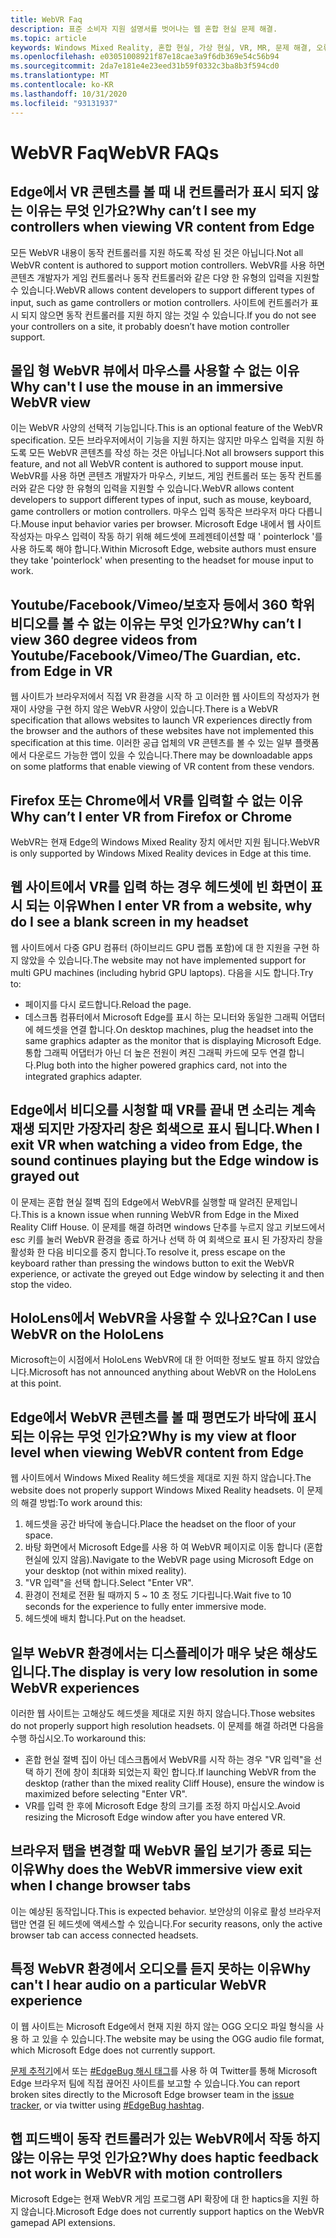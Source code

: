 ```yaml
---
title: WebVR Faq
description: 표준 소비자 지원 설명서를 벗어나는 웹 혼합 현실 문제 해결.
ms.topic: article
keywords: Windows Mixed Reality, 혼합 현실, 가상 현실, VR, MR, 문제 해결, 오류, 도움말, 지원, WebVR
ms.openlocfilehash: e03051008921f87e18cae3a9f6db369e54c56b94
ms.sourcegitcommit: 2da7e181e4e23eed31b59f0332c3ba8b3f594cd0
ms.translationtype: MT
ms.contentlocale: ko-KR
ms.lasthandoff: 10/31/2020
ms.locfileid: "93131937"
---
```

# <a name="webvr-faqs"></a><span data-ttu-id="8eda1-104">WebVR Faq</span><span class="sxs-lookup"><span data-stu-id="8eda1-104">WebVR FAQs</span></span>

## <a name="why-cant-i-see-my-controllers-when-viewing-vr-content-from-edge"></a><span data-ttu-id="8eda1-105">Edge에서 VR 콘텐츠를 볼 때 내 컨트롤러가 표시 되지 않는 이유는 무엇 인가요?</span><span class="sxs-lookup"><span data-stu-id="8eda1-105">Why can’t I see my controllers when viewing VR content from Edge</span></span>

<span data-ttu-id="8eda1-106">모든 WebVR 내용이 동작 컨트롤러를 지원 하도록 작성 된 것은 아닙니다.</span><span class="sxs-lookup"><span data-stu-id="8eda1-106">Not all WebVR content is authored to support motion controllers.</span></span> <span data-ttu-id="8eda1-107">WebVR를 사용 하면 콘텐츠 개발자가 게임 컨트롤러나 동작 컨트롤러와 같은 다양 한 유형의 입력을 지원할 수 있습니다.</span><span class="sxs-lookup"><span data-stu-id="8eda1-107">WebVR allows content developers to support different types of input, such as game controllers or motion controllers.</span></span> <span data-ttu-id="8eda1-108">사이트에 컨트롤러가 표시 되지 않으면 동작 컨트롤러를 지원 하지 않는 것일 수 있습니다.</span><span class="sxs-lookup"><span data-stu-id="8eda1-108">If you do not see your controllers on a site, it probably doesn’t have motion controller support.</span></span>

## <a name="why-cant-i-use-the-mouse-in-an-immersive-webvr-view"></a><span data-ttu-id="8eda1-109">몰입 형 WebVR 뷰에서 마우스를 사용할 수 없는 이유</span><span class="sxs-lookup"><span data-stu-id="8eda1-109">Why can't I use the mouse in an immersive WebVR view</span></span>

<span data-ttu-id="8eda1-110">이는 WebVR 사양의 선택적 기능입니다.</span><span class="sxs-lookup"><span data-stu-id="8eda1-110">This is an optional feature of the WebVR specification.</span></span> <span data-ttu-id="8eda1-111">모든 브라우저에서이 기능을 지원 하지는 않지만 마우스 입력을 지원 하도록 모든 WebVR 콘텐츠를 작성 하는 것은 아닙니다.</span><span class="sxs-lookup"><span data-stu-id="8eda1-111">Not all browsers support this feature, and not all WebVR content is authored to support mouse input.</span></span> <span data-ttu-id="8eda1-112">WebVR를 사용 하면 콘텐츠 개발자가 마우스, 키보드, 게임 컨트롤러 또는 동작 컨트롤러와 같은 다양 한 유형의 입력을 지원할 수 있습니다.</span><span class="sxs-lookup"><span data-stu-id="8eda1-112">WebVR allows content developers to support different types of input, such as mouse, keyboard, game controllers or motion controllers.</span></span> <span data-ttu-id="8eda1-113">마우스 입력 동작은 브라우저 마다 다릅니다.</span><span class="sxs-lookup"><span data-stu-id="8eda1-113">Mouse input behavior varies per browser.</span></span> <span data-ttu-id="8eda1-114">Microsoft Edge 내에서 웹 사이트 작성자는 마우스 입력이 작동 하기 위해 헤드셋에 프레젠테이션할 때 ' pointerlock '를 사용 하도록 해야 합니다.</span><span class="sxs-lookup"><span data-stu-id="8eda1-114">Within Microsoft Edge, website authors must ensure they take 'pointerlock' when presenting to the headset for mouse input to work.</span></span>

## <a name="why-cant-i-view-360-degree-videos-from-youtubefacebookvimeothe-guardian-etc-from-edge-in-vr"></a><span data-ttu-id="8eda1-115">Youtube/Facebook/Vimeo/보호자 등에서 360 학위 비디오를 볼 수 없는 이유는 무엇 인가요?</span><span class="sxs-lookup"><span data-stu-id="8eda1-115">Why can’t I view 360 degree videos from Youtube/Facebook/Vimeo/The Guardian, etc. from Edge in VR</span></span>

<span data-ttu-id="8eda1-116">웹 사이트가 브라우저에서 직접 VR 환경을 시작 하 고 이러한 웹 사이트의 작성자가 현재이 사양을 구현 하지 않은 WebVR 사양이 있습니다.</span><span class="sxs-lookup"><span data-stu-id="8eda1-116">There is a WebVR specification that allows websites to launch VR experiences directly from the browser and the authors of these websites have not implemented this specification at this time.</span></span> <span data-ttu-id="8eda1-117">이러한 공급 업체의 VR 콘텐츠를 볼 수 있는 일부 플랫폼에서 다운로드 가능한 앱이 있을 수 있습니다.</span><span class="sxs-lookup"><span data-stu-id="8eda1-117">There may be downloadable apps on some platforms that enable viewing of VR content from these vendors.</span></span>

## <a name="why-cant-i-enter-vr-from-firefox-or-chrome"></a><span data-ttu-id="8eda1-118">Firefox 또는 Chrome에서 VR를 입력할 수 없는 이유</span><span class="sxs-lookup"><span data-stu-id="8eda1-118">Why can’t I enter VR from Firefox or Chrome</span></span>

<span data-ttu-id="8eda1-119">WebVR는 현재 Edge의 Windows Mixed Reality 장치 에서만 지원 됩니다.</span><span class="sxs-lookup"><span data-stu-id="8eda1-119">WebVR is only supported by Windows Mixed Reality devices in Edge at this time.</span></span>

## <a name="when-i-enter-vr-from-a-website-why-do-i-see-a-blank-screen-in-my-headset"></a><span data-ttu-id="8eda1-120">웹 사이트에서 VR를 입력 하는 경우 헤드셋에 빈 화면이 표시 되는 이유</span><span class="sxs-lookup"><span data-stu-id="8eda1-120">When I enter VR from a website, why do I see a blank screen in my headset</span></span>

<span data-ttu-id="8eda1-121">웹 사이트에서 다중 GPU 컴퓨터 (하이브리드 GPU 랩톱 포함)에 대 한 지원을 구현 하지 않았을 수 있습니다.</span><span class="sxs-lookup"><span data-stu-id="8eda1-121">The website may not have implemented support for multi GPU machines (including hybrid GPU laptops).</span></span> <span data-ttu-id="8eda1-122">다음을 시도 합니다.</span><span class="sxs-lookup"><span data-stu-id="8eda1-122">Try to:</span></span>

* <span data-ttu-id="8eda1-123">페이지를 다시 로드합니다.</span><span class="sxs-lookup"><span data-stu-id="8eda1-123">Reload the page.</span></span>
* <span data-ttu-id="8eda1-124">데스크톱 컴퓨터에서 Microsoft Edge를 표시 하는 모니터와 동일한 그래픽 어댑터에 헤드셋을 연결 합니다.</span><span class="sxs-lookup"><span data-stu-id="8eda1-124">On desktop machines, plug the headset into the same graphics adapter as the monitor that is displaying Microsoft Edge.</span></span> <span data-ttu-id="8eda1-125">통합 그래픽 어댑터가 아닌 더 높은 전원이 켜진 그래픽 카드에 모두 연결 합니다.</span><span class="sxs-lookup"><span data-stu-id="8eda1-125">Plug both into the higher powered graphics card, not into the integrated graphics adapter.</span></span>

## <a name="when-i-exit-vr-when-watching-a-video-from-edge-the-sound-continues-playing-but-the-edge-window-is-grayed-out"></a><span data-ttu-id="8eda1-126">Edge에서 비디오를 시청할 때 VR를 끝내 면 소리는 계속 재생 되지만 가장자리 창은 회색으로 표시 됩니다.</span><span class="sxs-lookup"><span data-stu-id="8eda1-126">When I exit VR when watching a video from Edge, the sound continues playing but the Edge window is grayed out</span></span>

<span data-ttu-id="8eda1-127">이 문제는 혼합 현실 절벽 집의 Edge에서 WebVR를 실행할 때 알려진 문제입니다.</span><span class="sxs-lookup"><span data-stu-id="8eda1-127">This is a known issue when running WebVR from Edge in the Mixed Reality Cliff House.</span></span> <span data-ttu-id="8eda1-128">이 문제를 해결 하려면 windows 단추를 누르지 않고 키보드에서 esc 키를 눌러 WebVR 환경을 종료 하거나 선택 하 여 회색으로 표시 된 가장자리 창을 활성화 한 다음 비디오를 중지 합니다.</span><span class="sxs-lookup"><span data-stu-id="8eda1-128">To resolve it, press escape on the keyboard rather than pressing the windows button to exit the WebVR experience, or activate the greyed out Edge window by selecting it and then stop the video.</span></span>

## <a name="can-i-use-webvr-on-the-hololens"></a><span data-ttu-id="8eda1-129">HoloLens에서 WebVR을 사용할 수 있나요?</span><span class="sxs-lookup"><span data-stu-id="8eda1-129">Can I use WebVR on the HoloLens</span></span>

<span data-ttu-id="8eda1-130">Microsoft는이 시점에서 HoloLens WebVR에 대 한 어떠한 정보도 발표 하지 않았습니다.</span><span class="sxs-lookup"><span data-stu-id="8eda1-130">Microsoft has not announced anything about WebVR on the HoloLens at this point.</span></span>

## <a name="why-is-my-view-at-floor-level-when-viewing-webvr-content-from-edge"></a><span data-ttu-id="8eda1-131">Edge에서 WebVR 콘텐츠를 볼 때 평면도가 바닥에 표시 되는 이유는 무엇 인가요?</span><span class="sxs-lookup"><span data-stu-id="8eda1-131">Why is my view at floor level when viewing WebVR content from Edge</span></span>

<span data-ttu-id="8eda1-132">웹 사이트에서 Windows Mixed Reality 헤드셋을 제대로 지원 하지 않습니다.</span><span class="sxs-lookup"><span data-stu-id="8eda1-132">The website does not properly support Windows Mixed Reality headsets.</span></span> <span data-ttu-id="8eda1-133">이 문제의 해결 방법:</span><span class="sxs-lookup"><span data-stu-id="8eda1-133">To work around this:</span></span>

1. <span data-ttu-id="8eda1-134">헤드셋을 공간 바닥에 놓습니다.</span><span class="sxs-lookup"><span data-stu-id="8eda1-134">Place the headset on the floor of your space.</span></span>
2. <span data-ttu-id="8eda1-135">바탕 화면에서 Microsoft Edge를 사용 하 여 WebVR 페이지로 이동 합니다 (혼합 현실에 있지 않음).</span><span class="sxs-lookup"><span data-stu-id="8eda1-135">Navigate to the WebVR page using Microsoft Edge on your desktop (not within mixed reality).</span></span>
3. <span data-ttu-id="8eda1-136">"VR 입력"을 선택 합니다.</span><span class="sxs-lookup"><span data-stu-id="8eda1-136">Select "Enter VR".</span></span>
4. <span data-ttu-id="8eda1-137">환경이 전체로 전환 될 때까지 5 ~ 10 초 정도 기다립니다.</span><span class="sxs-lookup"><span data-stu-id="8eda1-137">Wait five to 10 seconds for the experience to fully enter immersive mode.</span></span>
5. <span data-ttu-id="8eda1-138">헤드셋에 배치 합니다.</span><span class="sxs-lookup"><span data-stu-id="8eda1-138">Put on the headset.</span></span>

## <a name="the-display-is-very-low-resolution-in-some-webvr-experiences"></a><span data-ttu-id="8eda1-139">일부 WebVR 환경에서는 디스플레이가 매우 낮은 해상도입니다.</span><span class="sxs-lookup"><span data-stu-id="8eda1-139">The display is very low resolution in some WebVR experiences</span></span>

<span data-ttu-id="8eda1-140">이러한 웹 사이트는 고해상도 헤드셋을 제대로 지원 하지 않습니다.</span><span class="sxs-lookup"><span data-stu-id="8eda1-140">Those websites do not properly support high resolution headsets.</span></span> <span data-ttu-id="8eda1-141">이 문제를 해결 하려면 다음을 수행 하십시오.</span><span class="sxs-lookup"><span data-stu-id="8eda1-141">To workaround this:</span></span>

* <span data-ttu-id="8eda1-142">혼합 현실 절벽 집이 아닌 데스크톱에서 WebVR를 시작 하는 경우 "VR 입력"을 선택 하기 전에 창이 최대화 되었는지 확인 합니다.</span><span class="sxs-lookup"><span data-stu-id="8eda1-142">If launching WebVR from the desktop (rather than the mixed reality Cliff House), ensure the window is maximized before selecting "Enter VR".</span></span>
* <span data-ttu-id="8eda1-143">VR를 입력 한 후에 Microsoft Edge 창의 크기를 조정 하지 마십시오.</span><span class="sxs-lookup"><span data-stu-id="8eda1-143">Avoid resizing the Microsoft Edge window after you have entered VR.</span></span>

## <a name="why-does-the-webvr-immersive-view-exit-when-i-change-browser-tabs"></a><span data-ttu-id="8eda1-144">브라우저 탭을 변경할 때 WebVR 몰입 보기가 종료 되는 이유</span><span class="sxs-lookup"><span data-stu-id="8eda1-144">Why does the WebVR immersive view exit when I change browser tabs</span></span>

<span data-ttu-id="8eda1-145">이는 예상된 동작입니다.</span><span class="sxs-lookup"><span data-stu-id="8eda1-145">This is expected behavior.</span></span> <span data-ttu-id="8eda1-146">보안상의 이유로 활성 브라우저 탭만 연결 된 헤드셋에 액세스할 수 있습니다.</span><span class="sxs-lookup"><span data-stu-id="8eda1-146">For security reasons, only the active browser tab can access connected headsets.</span></span>

## <a name="why-cant-i-hear-audio-on-a-particular-webvr-experience"></a><span data-ttu-id="8eda1-147">특정 WebVR 환경에서 오디오를 듣지 못하는 이유</span><span class="sxs-lookup"><span data-stu-id="8eda1-147">Why can't I hear audio on a particular WebVR experience</span></span>

<span data-ttu-id="8eda1-148">이 웹 사이트는 Microsoft Edge에서 현재 지원 하지 않는 OGG 오디오 파일 형식을 사용 하 고 있을 수 있습니다.</span><span class="sxs-lookup"><span data-stu-id="8eda1-148">The website may be using the OGG audio file format, which Microsoft Edge does not currently support.</span></span>

<span data-ttu-id="8eda1-149">[문제 추적기](https://developer.microsoft.com/microsoft-edge/platform/issues/)에서 또는 [#EdgeBug 해시 태그](https://blogs.windows.com/msedgedev/2016/08/11/edgebug-twitter/)를 사용 하 여 Twitter를 통해 Microsoft Edge 브라우저 팀에 직접 끊어진 사이트를 보고할 수 있습니다.</span><span class="sxs-lookup"><span data-stu-id="8eda1-149">You can report broken sites directly to the Microsoft Edge browser team in the [issue tracker](https://developer.microsoft.com/microsoft-edge/platform/issues/), or via twitter using [#EdgeBug hashtag](https://blogs.windows.com/msedgedev/2016/08/11/edgebug-twitter/).</span></span>

## <a name="why-does-haptic-feedback-not-work-in-webvr-with-motion-controllers"></a><span data-ttu-id="8eda1-150">햅 피드백이 동작 컨트롤러가 있는 WebVR에서 작동 하지 않는 이유는 무엇 인가요?</span><span class="sxs-lookup"><span data-stu-id="8eda1-150">Why does haptic feedback not work in WebVR with motion controllers</span></span>

<span data-ttu-id="8eda1-151">Microsoft Edge는 현재 WebVR 게임 프로그램 API 확장에 대 한 haptics을 지원 하지 않습니다.</span><span class="sxs-lookup"><span data-stu-id="8eda1-151">Microsoft Edge does not currently support haptics on the WebVR gamepad API extensions.</span></span>